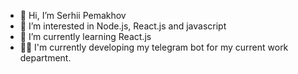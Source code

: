 - 👋 Hi, I’m Serhii Pemakhov
- 👀 I’m interested in Node.js, React.js and javascript
- 🌱 I’m currently learning React.js
- 👨‍💻 I'm currently developing my telegram bot for my current work department.

<!---
pemakhov/pemakhov is a ✨ special ✨ repository because its `README.md` (this file) appears on your GitHub profile.
You can click the Preview link to take a look at your changes.
--->
